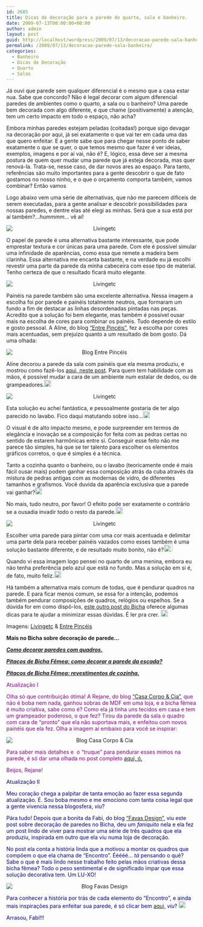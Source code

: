 ```yaml
---
id: 2685
title: Dicas de decoração para a parede do quarto, sala e banheiro.
date: 2009-07-13T00:00:00+00:00
author: admin
layout: post
guid: http://localhost/wordpress/2009/07/13/decoracao-parede-sala-banheiro/
permalink: /2009/07/13/decoracao-parede-sala-banheiro/
categories:
  - Banheiro
  - Dicas de Decoração
  - Quarto
  - Salas
---
```

Já ouvi que parede sem qualquer diferencial é o mesmo que a casa estar nua. Sabe que concordo? Não é legal decorar com algum diferencial paredes de ambientes como o quarto, a sala ou o banheiro? Uma parede bem decorada com algo diferente, e que chame (positivamente) a atenção, tem um certo impacto em todo o espaço, não acha?

Embora minhas paredes estejam peladas (coitadas!) porque sigo devagar na decoração por aqui, já sei exatamente o que vai ter em cada uma das que quero enfeitar. E a gente sabe que para chegar nesse ponto de saber exatamente o que se quer, o que temos mesmo que fazer é ver ideias, exemplos, imagens e por aí vai, não é? E, lógico, essa deve ser a mesma postura de quem quer mudar uma parede que já esteja decorada, mas quer renová-la. Trata-se, nesse caso, de dar novos ares ao espaço. Para tanto, referências são muito importantes para a gente descobrir o que de fato gostamos no nosso ninho, e o que o orçamento comporta também, vamos combinar? Então vamos![<img style="display: inline;" title="EmoticonThumbsUp" src="http://www.trololodemulher.com.br/blog/wp-content/uploads/2009/07/emoticonthumbsup_thumb6.gif" alt="EmoticonThumbsUp" width="23" height="18" />](http://www.trololodemulher.com.br/blog/wp-content/uploads/2009/07/emoticonthumbsup6.gif)

Logo abaixo vem uma série de alternativas, que não me parecem difíceis de serem executadas, para a gente analisar e descobrir possibilidades para nossas paredes, e dentre elas até elegi as minhas. Será que a sua está por aí também?…_hummmm_… vê aí!

<p style="text-align: center;">
  <img class="aligncenter" style="display: block; float: none; margin-left: auto; margin-right: auto;" title="Livingetc" src="http://www.livingetc.com/imageBank/cache/s/Style ideas-for-walls-12_e_12b1081677c861aba22119b0d82ed5f2.jpg" alt="Livingetc" />
</p>

O papel de parede é uma alternativa bastante interessante, que pode emprestar textura e cor únicas para uma parede. Com ele é possível simular uma infinidade de aparências, como essa que remete a madeira bem clarinha. Essa alternativa me encanta bastante, e na verdade eu já escolhi revestir uma parte da parede da minha cabeceira com esse tipo de material. Tenho certeza de que o resultado ficará muito elegante.

<p style="text-align: center;">
  <img class="aligncenter" style="display: block; float: none; margin-left: auto; margin-right: auto;" title="Livingetc" src="http://www.livingetc.com/imageBank/cache/s/Style ideas-for-walls-7_e_12b1081677c861aba22119b0d82ed5f2.jpg" alt="Livingetc" />
</p>

Painéis na parede também são uma excelente alternativa. Nessa imagem a escolha foi por parede e painéis totalmente neutros, que formaram um fundo a fim de destacar as linhas desordenadas pintadas nas peças. Acredito que a solução foi bem elegante, mas também é possível ousar mais na escolha de cores para combinar os painéis. Tudo depende do estilo e gosto pessoal. A Aline, do blog <a href="http://entrepinceis.blogspot.com/" target="_blank">“Entre Pincéis”</a>, fez a escolha por cores mais acentuadas, sem prejuízo quanto a um resultado de bom gosto. Dá uma olhada:

<p style="text-align: center;">
  <img class="aligncenter" style="display: block; float: none; margin-left: auto; margin-right: auto;" title="Blog Entre Pincéis" src="http://3.bp.blogspot.com/_ihnSEScYNtM/SlKO4Uvh6lI/AAAAAAAACQI/CNVJR49WUPM/s320/030720093663.jpg" alt="Blog Entre Pincéis" />
</p>

Aline decorou a parede da sala com painéis que ela mesma produziu, e mostrou como fazê-los <a href="http://entrepinceis.blogspot.com/2009/07/trilogia-da-reforma.html" target="_blank">aqui, neste post</a>. Para quem tem habilidade com as mãos, é possível mudar a cara de um ambiente num estalar de dedos, ou de grampeadores.[<img style="display: inline;" title="EmoticonHappy" src="http://www.trololodemulher.com.br/blog/wp-content/uploads/2009/07/emoticonhappy_thumb10.gif" alt="EmoticonHappy" width="18" height="18" />](http://www.trololodemulher.com.br/blog/wp-content/uploads/2009/07/emoticonhappy10.gif)

<p style="text-align: center;">
  <img class="aligncenter" style="display: block; float: none; margin-left: auto; margin-right: auto;" title="Livingetc" src="http://www.livingetc.com/imageBank/cache/s/Style ideas-for-walls-6_e_12b1081677c861aba22119b0d82ed5f2.jpg" alt="Livingetc" />
</p>

Esta solução eu achei fantástica, e pessoalmente gostaria de ter algo parecido no lavabo. Fico daqui matutando sobre isso…[<img style="display: inline; border-width: 0;" title="EmoticonLightbulb" src="http://www.trololodemulher.com.br/blog/wp-content/uploads/2009/07/emoticonlightbulb_thumb1.gif" border="0" alt="EmoticonLightbulb" width="18" height="18" />](http://www.trololodemulher.com.br/blog/wp-content/uploads/2009/07/emoticonlightbulb1.gif)

O visual é de alto impacto mesmo, e pode surpreender em termos de elegância e inovação se a composição for feita com as pedras certas no sentido de estarem harmônicas entre si. Conseguir esse feito não me parece tão simples, há que se ter talento para escolher os elementos gráficos corretos, o que é simples é a técnica.

Tanto a cozinha quanto o banheiro, ou o lavabo (teoricamente onde é mais fácil ousar mais) podem ganhar essa composição atrás da cuba através da mistura de pedras antigas com as modernas de vidro, de diferentes tamanhos e grafismos. Você duvida da aparência exclusiva que a parede vai ganhar?[<img style="display: inline;" title="EmoticonEyebrow" src="http://www.trololodemulher.com.br/blog/wp-content/uploads/2009/07/emoticoneyebrow_thumb6.gif" alt="EmoticonEyebrow" width="18" height="18" />](http://www.trololodemulher.com.br/blog/wp-content/uploads/2009/07/emoticoneyebrow6.gif)

No mais, tudo neutro, por favor! O efeito pode ser exatamente o contrário se a ousadia invadir todo o resto da parede.[<img style="display: inline;" title="EmoticonGoofy" src="http://www.trololodemulher.com.br/blog/wp-content/uploads/2009/07/emoticongoofy_thumb3.gif" alt="EmoticonGoofy" width="18" height="18" />](http://www.trololodemulher.com.br/blog/wp-content/uploads/2009/07/emoticongoofy3.gif)

<p style="text-align: center;">
  <img class="aligncenter" style="display: block; float: none; margin-left: auto; margin-right: auto;" title="Livingetc" src="http://www.livingetc.com/imageBank/cache/s/Style ideas for walls 1_e_12b1081677c861aba22119b0d82ed5f2.jpg" alt="Livingetc" />
</p>

Escolher uma parede para pintar com uma cor mais acentuada e delimitar uma parte dela para receber painéis vazados como esses também é uma solução bastante diferente, e de resultado muito bonito, não é?[<img style="display: inline;" title="EmoticonThumbsUp" src="http://www.trololodemulher.com.br/blog/wp-content/uploads/2009/07/emoticonthumbsup_thumb7.gif" alt="EmoticonThumbsUp" width="23" height="18" />](http://www.trololodemulher.com.br/blog/wp-content/uploads/2009/07/emoticonthumbsup7.gif)

Quando vi essa imagem logo pensei no quarto de uma menina, embora eu não tenha preferência pelo azul que está no fundo. Mas a solução em si é, de fato, muito feliz.[<img style="display: inline;" title="EmoticonBigSmile" src="http://www.trololodemulher.com.br/blog/wp-content/uploads/2009/07/emoticonbigsmile_thumb8.gif" alt="EmoticonBigSmile" width="18" height="18" />](http://www.trololodemulher.com.br/blog/wp-content/uploads/2009/07/emoticonbigsmile8.gif)

Há também a alternativa mais comum de todas, que é pendurar quadros na parede. E para ficar menos comum, se essa for a intenção, podemos também pendurar composições de quadros, relógios ou espelhos. Se a dúvida for em como dispô-los, [este outro post do Bicha](http://www.trololodemulher.com.br/2009/04/07/como-decorar-paredes-com-quadros-pratos-espelhos-relgios-etc/) oferece algumas dicas para te ajudar a minimizar essas dúvidas. É ler pra crer. [<img style="display: inline;" title="EmoticonWink" src="http://www.trololodemulher.com.br/blog/wp-content/uploads/2009/07/emoticonwink_thumb10.gif" alt="EmoticonWink" width="18" height="18" />](http://www.trololodemulher.com.br/blog/wp-content/uploads/2009/07/emoticonwink10.gif)

Imagens: <a href="http://www.livingetc.com/" target="_blank">Livingetc</a> & <a href="http://entrepinceis.blogspot.com/" target="_blank">Entre Pincéis</a>

**Mais no Bicha sobre decoração de parede&#8230;**

**_<a href="http://www.trololodemulher.com.br/2009/04/07/decoracao-parede-quadros/" target="_self">Como decorar paredes com quadros.</a>_**

**_<a href="http://www.trololodemulher.com.br/2010/05/24/como-decorar-parede-escada/" target="_self">Pitacos de Bicha Fêmea: como decorar a parede da escada?</a>_**

**_<a href="http://www.trololodemulher.com.br/2009/07/23/decoracao-revestimento-cozinha/" target="_self">Pitacos de Bicha Fêmea: revestimentos de cozinha.</a>_**

<span style="color: #800080;">Atualização I</span>

<span style="color: #800080;">Olha só que contribuição ótima! A Rejane, do blog</span> <a href="http://casacorpoecia.blogspot.com/" target="_blank">“Casa Corpo & Cia”,</a> <span style="color: #800080;">que não é boba nem nada, ganhou sobras de MDF em uma loja, e a bicha fêmea é muito criativa, sabe como é? Como ela já tinha uns tecidos em casa e tem um grampeador poderoso, o que fez? Tirou da parede da sala o quadro com cara de “pronto” que ela não suportava mais, e enfeitou com novos painéis que ela fez. Olha a imagem aí embaixo para você se inspirar:</span>

<p style="text-align: center;">
  <img class="aligncenter" style="display: block; float: none; margin-left: auto; margin-right: auto;" title="Blog Casa Corpo & Cia" src="http://2.bp.blogspot.com/_j9rfcQNhs8c/Slao8Scg40I/AAAAAAAAAg0/-TSThCsdeCk/s400/DSC04248.JPG" alt="Blog Casa Corpo & Cia" />
</p>

<span style="color: #800080;">Para saber mais detalhes e  o “truque” para pendurar esses mimos na parede, é só dar uma olhada no post completo</span> <a href="http://casacorpoecia.blogspot.com/2009/07/mais-grampeadas.html" target="_blank">aqui, ó.</a>

<span style="color: #800080;">Beijos, Rejane!</span>

<span style="color: #000080;">Atualização II</span>

<span style="color: #000080;">Meu coração chega a palpitar de tanta emoção ao fazer essa segunda atualização. É. Sou boba mesmo e me emociono com tanta coisa legal que a gente vivencia nessa blogosfera, <em>viu</em>?</span>

<span style="color: #000080;">Pára tudo! Depois que a bonita da Fabi, do blog</span> <a href="http://favasdesign.blogspot.com/" target="_blank">“Favas Design”,</a> <span style="color: #000080;">viu este post sobre decoração de paredes no Bicha, deu um <em>faniquito</em> nela e ela fez um post lindo de viver para mostrar uma série de três quadros que ela produziu, inspirada em outro que ela viu numa loja de decoração. </span>

<span style="color: #000080;">No post ela conta a história linda que a motivou a montar os quadros que compõem o que ela chama de “Encontro”. Ééééé&#8230; <em>tá</em> pensando o quê? Sabe o que é mais lindo nesse trabalho feito pelas mãos criativas dessa bicha fêmea? Todo o peso sentimental e de significado ímpar que essa solução decorativa tem. Um LU-XO!</span>

<p style="text-align: center;">
  <img class="aligncenter" style="display: block; float: none; margin-left: auto; margin-right: auto;" title="Blog Favas Design" src="http://3.bp.blogspot.com/_ErcOpjVcJ-A/SlwNjFzkCMI/AAAAAAAAAa8/luEhY-Qp8MU/s400/quadro_serie.jpg" alt="Blog Favas Design" />
</p>

<span style="color: #000080;">Para conhecer a história por trás de cada elemento do “Encontro”, e ainda mais inspirações para enfeitar sua parede, é só clicar bem </span><a href="http://favasdesign.blogspot.com/2009/07/metida-artista.html" target="_blank">aqui,</a> <span style="color: #000080;"><em>viu</em>?</span> [<img style="display: inline;" title="EmoticonWink" src="http://www.trololodemulher.com.br/blog/wp-content/uploads/2009/07/emoticonwink_thumb12.gif" alt="EmoticonWink" width="18" height="18" />](http://www.trololodemulher.com.br/blog/wp-content/uploads/2009/07/emoticonwink12.gif)

<span style="color: #000080;">Arrasou, Fabi!!!</span>
